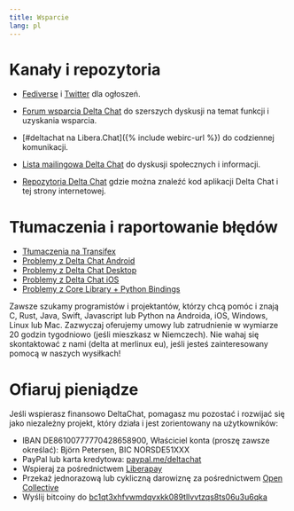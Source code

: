 ```yaml
---
title: Wsparcie
lang: pl
---
```


# Kanały i repozytoria

- [Fediverse](https://chaos.social/web/@delta) i
  [Twitter](https://twitter.com/delta_chat) dla ogłoszeń.

- [Forum wsparcia Delta Chat](https://support.delta.chat) do
  szerszych dyskusji na temat funkcji i uzyskania wsparcia.

- [#deltachat na Libera.Chat]({% include webirc-url %}) do codziennej komunikacji.

- [Lista mailingowa Delta Chat](https://lists.codespeak.net/postorius/lists/delta.codespeak.net/) 
  do dyskusji społecznych i informacji.

- [Repozytoria Delta Chat](https://github.com/deltachat/) gdzie można 
  znaleźć kod aplikacji Delta Chat i tej strony internetowej.

# Tłumaczenia i raportowanie błędów 

- [Tłumaczenia na Transifex](https://www.transifex.com/delta-chat/public/)
- [Problemy z Delta Chat Android](https://github.com/deltachat/deltachat-android/issues)
- [Problemy z Delta Chat Desktop](https://github.com/deltachat/deltachat-desktop/issues)
- [Problemy z Delta Chat iOS](https://github.com/deltachat/deltachat-ios/issues)
- [Problemy z Core Library + Python Bindings](https://github.com/deltachat/deltachat-core-rust/issues)

Zawsze szukamy programistów i projektantów, którzy chcą pomóc i znają C, Rust, Java, Swift, Javascript lub Python na Androida, iOS, Windows, Linux lub Mac. Zazwyczaj oferujemy umowy lub zatrudnienie w wymiarze 20 godzin tygodniowo (jeśli mieszkasz w Niemczech). Nie wahaj się skontaktować z nami (delta at merlinux eu), jeśli jesteś zainteresowany pomocą w naszych wysiłkach!


# Ofiaruj pieniądze

Jeśli wspierasz finansowo DeltaChat, pomagasz mu pozostać i rozwijać się jako niezależny projekt, który działa i jest zorientowany na użytkowników:

- IBAN DE86100777770428658900, Właściciel konta (proszę zawsze określać): Björn Petersen, BIC NORSDE51XXX
- PayPal lub karta kredytowa: [paypal.me/deltachat](https://paypal.me/deltachat/20)
- Wspieraj za pośrednictwem [Liberapay](https://liberapay.com/delta.chat/)
- Przekaż jednorazową lub cykliczną darowiznę za pośrednictwem [Open Collective](https://opencollective.com/delta-chat/donate)
- Wyślij bitcoiny do [bc1qt3xhfvwmdqvxkk089tllvvtzqs8ts06u3u6qka](bitcoin:bc1qt3xhfvwmdqvxkk089tllvvtzqs8ts06u3u6qka)
